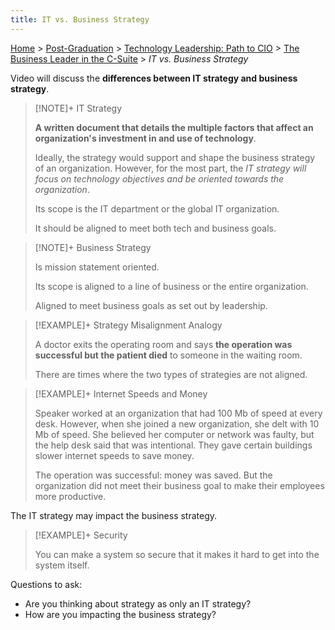 ```yaml
---
title: IT vs. Business Strategy
---
```


[Home](../../../index.md) > [Post-Graduation](../../index.md) > [Technology Leadership: Path to CIO](../index.md) > [The Business Leader in the C-Suite](./index.md) > _IT vs. Business Strategy_

Video will discuss the **differences between IT strategy and business strategy**.

> [!NOTE]+ IT Strategy
>
> **A written document that details the multiple factors that affect an organization's investment in and use of technology**.
>
> Ideally, the strategy would support and shape the business strategy of an organization. However, for the most part, the _IT strategy will focus on technology objectives and be oriented towards the organization_.
>
> Its scope is the IT department or the global IT organization.
>
> It should be aligned to meet both tech and business goals.

> [!NOTE]+ Business Strategy
>
> Is mission statement oriented.
>
> Its scope is aligned to a line of business or the entire organization.
>
> Aligned to meet business goals as set out by leadership.

> [!EXAMPLE]+ Strategy Misalignment Analogy
>
> A doctor exits the operating room and says **the operation was successful but the patient died** to someone in the waiting room.
>
> There are times where the two types of strategies are not aligned.

> [!EXAMPLE]+ Internet Speeds and Money
>
> Speaker worked at an organization that had 100 Mb of speed at every desk. However, when she joined a new organization, she delt with 10 Mb of speed. She believed her computer or network was faulty, but the help desk said that was intentional. They gave certain buildings slower internet speeds to save money.
>
> The operation was successful: money was saved. But the organization did not meet their business goal to make their employees more productive.

The IT strategy may impact the business strategy.

> [!EXAMPLE]+ Security
>
> You can make a system so secure that it makes it hard to get into the system itself.

Questions to ask:

- Are you thinking about strategy as only an IT strategy?
- How are you impacting the business strategy?
